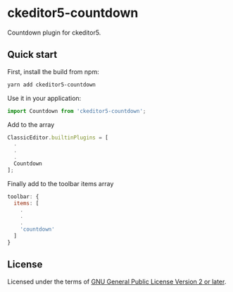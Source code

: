 # ckeditor5-countdown

Countdown plugin for ckeditor5.

## Quick start

First, install the build from npm:

```bash
yarn add ckeditor5-countdown
```

Use it in your application:

```js
import Countdown from 'ckeditor5-countdown';
```

Add to the array

```js
ClassicEditor.builtinPlugins = [
  .
  .
  .
  Countdown
];
```


Finally add to the toolbar items array

```js
toolbar: {
  items: [
    .
    .
    .
    'countdown'
  ]
}
```

## License

Licensed under the terms of [GNU General Public License Version 2 or later](http://www.gnu.org/licenses/gpl.html).
